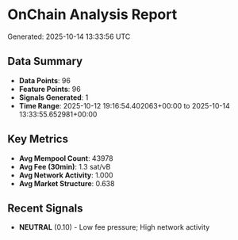 # OnChain Analysis Report
Generated: 2025-10-14 13:33:56 UTC

## Data Summary
- **Data Points**: 96
- **Feature Points**: 96
- **Signals Generated**: 1
- **Time Range**: 2025-10-12 19:16:54.402063+00:00 to 2025-10-14 13:33:55.652981+00:00

## Key Metrics
- **Avg Mempool Count**: 43978
- **Avg Fee (30min)**: 1.3 sat/vB
- **Avg Network Activity**: 1.000
- **Avg Market Structure**: 0.638

## Recent Signals
- **NEUTRAL** (0.10) - Low fee pressure; High network activity
